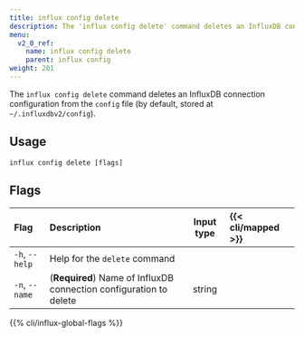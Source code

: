 ```yaml
---
title: influx config delete
description: The 'influx config delete' command deletes an InfluxDB connection configuration.
menu:
  v2_0_ref:
    name: influx config delete
    parent: influx config
weight: 201
---
```


The `influx config delete` command deletes an InfluxDB connection configuration from the `config` file (by default, stored at `~/.influxdbv2/config`).

## Usage
```
influx config delete [flags]
```

## Flags
| Flag                | Description                                                        | Input type  | {{< cli/mapped >}}   |
|:----                |:-----------                                                        |:----------: |:------------------   |
| `-h`, `--help`      | Help for the `delete` command                                      |             |                      |
| `-n`, `--name`      | (**Required**) Name of InfluxDB connection configuration to delete | string      |                      |

{{% cli/influx-global-flags %}}
